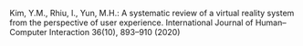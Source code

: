Kim, Y.M., Rhiu, I., Yun, M.H.: A systematic review of a virtual reality system from the perspective of user experience. International Journal of Human–Computer Interaction 36(10), 893–910 (2020)